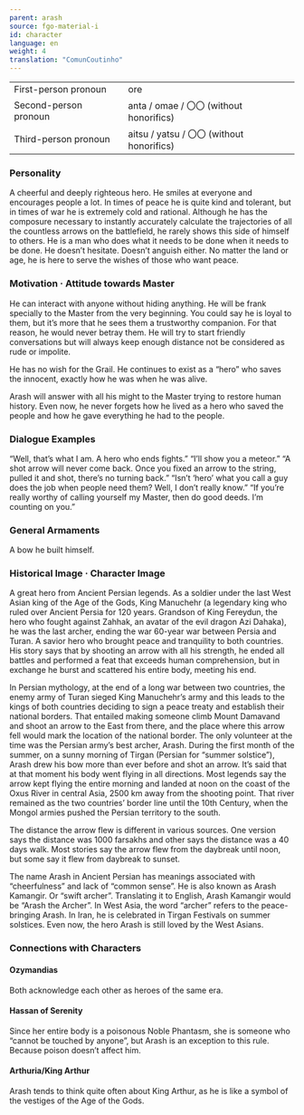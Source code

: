 ```yaml
---
parent: arash
source: fgo-material-i
id: character
language: en
weight: 4
translation: "ComunCoutinho"
---
```


<table>
  <tr><td>First-person pronoun</td><td>ore</td></tr>
  <tr><td>Second-person pronoun</td><td>anta / omae / 〇〇 (without honorifics)</td></tr>
  <tr><td>Third-person pronoun</td><td>aitsu / yatsu / 〇〇 (without honorifics)</td></tr>
</table>

### Personality

A cheerful and deeply righteous hero.
He smiles at everyone and encourages people a lot.
In times of peace he is quite kind and tolerant, but in times of war he is extremely cold and rational. Although he has the composure necessary to instantly accurately calculate the trajectories of all the countless arrows on the battlefield, he rarely shows this side of himself to others.
He is a man who does what it needs to be done when it needs to be done.
He doesn’t hesitate.
Doesn’t anguish either.
No matter the land or age, he is here to serve the wishes of those who want peace.

### Motivation · Attitude towards Master

He can interact with anyone without hiding anything.
He will be frank specially to the Master from the very beginning. You could say he is loyal to them, but it’s more that he sees them a trustworthy companion. For that reason, he would never betray them.
He will try to start friendly conversations but will always keep enough distance not be considered as rude or impolite.

He has no wish for the Grail.
He continues to exist as a “hero” who saves the innocent, exactly how he was when he was alive.

Arash will answer with all his might to the Master trying to restore human history.
Even now, he never forgets how he lived as a hero who saved the people and how he gave everything he had to the people.

### Dialogue Examples

“Well, that’s what I am. A hero who ends fights.”
“I’ll show you a meteor.”
“A shot arrow will never come back. Once you fixed an arrow to the string, pulled it and shot, there’s no turning back.”
“Isn’t ‘hero’ what you call a guy does the job when people need them? Well, I don’t really know.”
“If you’re really worthy of calling yourself my Master, then do good deeds. I’m counting on you.”

### General Armaments

A bow he built himself.

### Historical Image · Character Image

A great hero from Ancient Persian legends.
As a soldier under the last West Asian king of the Age of the Gods, King Manuchehr (a legendary king who ruled over Ancient Persia for 120 years. Grandson of King Fereydun, the hero who fought against Zahhak, an avatar of the evil dragon Azi Dahaka), he was the last archer, ending the war 60-year war between Persia and Turan.
A savior hero who brought peace and tranquility to both countries.
His story says that by shooting an arrow with all his strength, he ended all battles and performed a feat that exceeds human comprehension, but in exchange he burst and scattered his entire body, meeting his end.

In Persian mythology, at the end of a long war between two countries, the enemy army of Turan sieged King Manuchehr’s army and this leads to the kings of both countries deciding to sign a peace treaty and establish their national borders.
That entailed making someone climb Mount Damavand and shoot an arrow to the East from there, and the place where this arrow fell would mark the location of the national border.
The only volunteer at the time was the Persian army’s best archer, Arash.
During the first month of the summer, on a sunny morning of Tirgan (Persian for “summer solstice”), Arash drew his bow more than ever before and shot an arrow.
It’s said that at that moment his body went flying in all directions.
Most legends say the arrow kept flying the entire morning and landed at noon on the coast of the Oxus River in central Asia, 2500 km away from the shooting point.
That river remained as the two countries’ border line until the 10th Century, when the Mongol armies pushed the Persian territory to the south.

The distance the arrow flew is different in various sources.
One version says the distance was 1000 farsakhs and other says the distance was a 40 days walk.
Most stories say the arrow flew from the daybreak until noon, but some say it flew from daybreak to sunset.

The name Arash in Ancient Persian has meanings associated with “cheerfulness” and lack of “common sense”.
He is also known as Arash Kamangir. Or “swift archer”.
Translating it to English, Arash Kamangir would be “Arash the Archer”. In West Asia, the word “archer” refers to the peace-bringing Arash.
In Iran, he is celebrated in Tirgan Festivals on summer solstices.
Even now, the hero Arash is still loved by the West Asians.

### Connections with Characters

#### Ozymandias

Both acknowledge each other as heroes of the same era.

#### Hassan of Serenity

Since her entire body is a poisonous Noble Phantasm, she is someone who “cannot be touched by anyone”, but Arash is an exception to this rule. Because poison doesn’t affect him.

#### Arthuria/King Arthur

Arash tends to think quite often about King Arthur, as he is like a symbol of the vestiges of the Age of the Gods.
